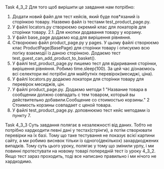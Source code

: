 ﻿Task 4_3_2 
Для того щоб вирішити це завдання нам потрібно:
1. Додати новий файл для тест кейсів, який буде пов*язаний із сторінкою товару. Назвемо файл із тестами test_product_page.py.
2. У файлі locators.py створюємо окремий клас для локаторів для сторінки товару.
   2.1. Для кнопки додавання товару у корзину.
3. У файл base_page додаємо код для вирішення рівняння.
4. Створюємо файл product_page.py у pages. У цьому файлі створюємо клас ProductPage(BasePage) для сторінки товару
   і описуємо всю логіку взаємодії із даною сторінкою. Додаємо тест test_guest_can_add_product_to_basket().
5. У файлі test_product_page.py пишемо тест для відкривання сторінки, вирішення рівняння. Робимо time.sleep(100). За цей час дізнаємось 
   всі селектори які потрібні для майбутніх перевірок(месиджі, ціна).
6. У файлі locators.py додаємо локатори для сторінки товару для перевірок месиджів, цін.
7. У файлі product_page.py. Додаємо методи
      1 "Название товара в сообщении должно совпадать с тем товаром, который вы действительно добавили.Сообщение со стоимостью корзины."
      2 Стоимость корзины совпадает с ценой товара.
8. У файлі test_product_page.py. доповнюємо тест кейс методами із пункту 7.

Task 4_3_3
Суть завдання полягає в незалежності від даних. Тобто не потрібно хардкодити певні дані у тестах(стрінги), а потім створювати перевірки на їх базі.
Тому що таке тестування не показує всієї картини сайту, а ми робимо виснвок тільки із одного(декількох) захардкоджених випадків.
Тому суть цього уроку, полягає у тому що змінили урлу, і ми повинні протестувати на новому товарі попередній тест із уроку 4_3_2. Якщо тест зараз 
проходить, тоді все написано правильно і ми нічого не хардкодимо.